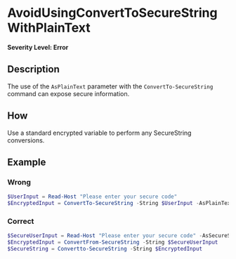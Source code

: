 # AvoidUsingConvertToSecureStringWithPlainText
**Severity Level: Error**

## Description
The use of the `AsPlainText` parameter with the `ConvertTo-SecureString` command can expose secure information.

## How
Use a standard encrypted variable to perform any SecureString conversions.

## Example
### Wrong
``` PowerShell
$UserInput = Read-Host "Please enter your secure code"
$EncryptedInput = ConvertTo-SecureString -String $UserInput -AsPlainText -Force
```

### Correct
``` PowerShell
$SecureUserInput = Read-Host "Please enter your secure code" -AsSecureString
$EncryptedInput = ConvertFrom-SecureString -String $SecureUserInput
$SecureString = Convertto-SecureString -String $EncryptedInput
```

